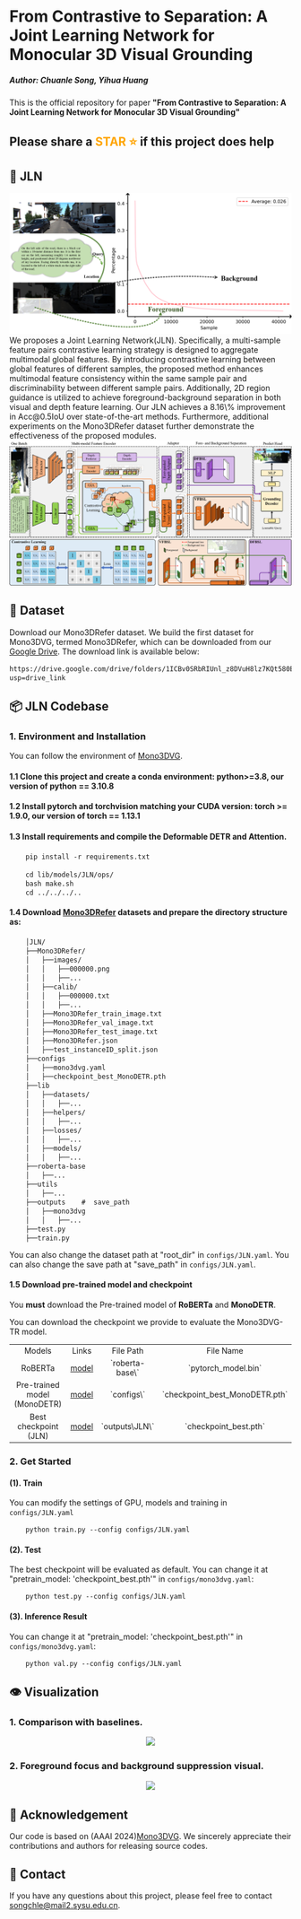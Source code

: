 
# From Contrastive to Separation: A Joint Learning Network for Monocular 3D Visual Grounding

##### Author: Chuanle Song, Yihua Huang
This is the official repository for paper **"From Contrastive to Separation: A Joint Learning Network for Monocular 3D Visual Grounding"**
## Please share a <font color='orange'>STAR ⭐</font> if this project does help


## 💬 JLN
<div align="center">
  <img src="image/mainpage.png"/>
</div>
We proposes a Joint Learning Network(JLN). Specifically, a multi-sample feature pairs contrastive learning strategy is designed to aggregate multimodal global features. By introducing contrastive learning between global features of different samples, the proposed method enhances multimodal feature consistency within the same sample pair and discriminability between different sample pairs. Additionally, 2D region guidance is utilized to achieve foreground-background separation in both visual and depth feature learning.  Our JLN achieves a 8.16\% improvement in Acc@0.5IoU over state-of-the-art methods. Furthermore, additional experiments on the Mono3DRefer dataset further demonstrate the effectiveness of the proposed modules.
<div align="center">
  <img src="image/framework.png"/>
</div>

## 🌋 Dataset
Download our Mono3DRefer dataset. We build the first dataset for Mono3DVG, termed Mono3DRefer, which can be downloaded from our [Google Drive](https://drive.google.com/drive/folders/1ICBv0SRbRIUnl_z8DVuH8lz7KQt580EI?usp=drive_link). The download link is available below:
```
https://drive.google.com/drive/folders/1ICBv0SRbRIUnl_z8DVuH8lz7KQt580EI?usp=drive_link
```

## 📦 JLN Codebase
### 1. Environment and Installation
You can follow the environment of [Mono3DVG]([https://github.com/ZrrSkywalker/MonoDETR](https://github.com/ZhanYang-nwpu/Mono3DVG/tree/main/)).

#### 1.1 Clone this project and create a conda environment: python>=3.8, our version of python == 3.10.8

#### 1.2 Install pytorch and torchvision matching your CUDA version: torch >= 1.9.0, our version of torch == 1.13.1

#### 1.3 Install requirements and compile the **Deformable DETR and Attention**.
```
    pip install -r requirements.txt

    cd lib/models/JLN/ops/
    bash make.sh
    cd ../../../..
```
#### 1.4 Download [Mono3DRefer](https://drive.google.com/drive/folders/1ICBv0SRbRIUnl_z8DVuH8lz7KQt580EI?usp=drive_link) datasets and prepare the **directory structure** as:

```
    │JLN/
    ├──Mono3DRefer/
    │   ├──images/
    │   │   ├──000000.png
    │   │   ├──...
    │   ├──calib/
    │   │   ├──000000.txt
    │   │   ├──...
    │   ├──Mono3DRefer_train_image.txt
    │   ├──Mono3DRefer_val_image.txt
    │   ├──Mono3DRefer_test_image.txt
    │   ├──Mono3DRefer.json
    │   ├──test_instanceID_split.json
    ├──configs
    │   ├──mono3dvg.yaml
    │   ├──checkpoint_best_MonoDETR.pth
    ├──lib
    │   ├──datasets/
    │   │   ├──...
    │   ├──helpers/
    │   │   ├──...
    │   ├──losses/
    │   │   ├──...
    │   ├──models/
    │   │   ├──...
    ├──roberta-base
    │   ├──...
    ├──utils
    │   ├──...
    ├──outputs    #  save_path
    │   ├──mono3dvg
    │   │   ├──...
    ├──test.py
    ├──train.py
```
    
You can also change the dataset path at "root_dir" in `configs/JLN.yaml`.
You can also change the save path at "save_path" in `configs/JLN.yaml`.

#### 1.5 Download pre-trained model and checkpoint

You **must** download the Pre-trained model of **RoBERTa** and **MonoDETR**.

You can download the checkpoint we provide to evaluate the Mono3DVG-TR model.
<table>
    <tr>
        <td div align="center">Models</td>
        <td div align="center">Links</td>  
        <td div align="center">File Path</td>  
        <td div align="center">File Name</td>  
    </tr>
    <tr>
        <td div align="center">RoBERTa</td> 
        <td div align="center"><a href="https://drive.google.com/file/d/1b7sOQyPmqyUMWoYZ8Vz49MRA7_-pjCpa/view?usp=drive_link">model</a></td>
        <td div align="center">`roberta-base\`</td>
        <td div align="center">`pytorch_model.bin`</td>
    </tr> 
    <tr>
        <td div align="center">Pre-trained model (MonoDETR)</td>
        <td div align="center"><a href="https://drive.google.com/file/d/1C3CCiaKHA8PImPyJyoQ9u9nIhD5ieRFJ/view?usp=sharing">model</a></td>
        <td div align="center">`configs\`</td>
        <td div align="center">`checkpoint_best_MonoDETR.pth`</td>
    </tr>  
    <tr>
        <td div align="center">Best checkpoint (JLN)</td> 
        <td div align="center"><a href="https://pan.baidu.com/s/18rtZ8jgcmd2MjrNMjyp5LA?pwd=52ks">model</a></td>
        <td div align="center">`outputs\JLN\`</td>
        <td div align="center">`checkpoint_best.pth`</td>
    </tr> 
</table>


### 2. Get Started

#### (1). Train

You can modify the settings of GPU, models and training in `configs/JLN.yaml`
```
    python train.py --config configs/JLN.yaml
```

#### (2). Test

The best checkpoint will be evaluated as default.
You can change it at "pretrain_model: 'checkpoint_best.pth'" in `configs/mono3dvg.yaml`:
```
    python test.py --config configs/JLN.yaml
```

#### (3). Inference Result

You can change it at "pretrain_model: 'checkpoint_best.pth'" in `configs/mono3dvg.yaml`:
```
    python val.py --config configs/JLN.yaml
```

## 👁️ Visualization
### 1. Comparison with baselines.

<div align="center">
  <img src="image/visual.png"/>
</div>

### 2. Foreground focus and background suppression visual.

<div align="center">
  <img src="image/featuremap.png"/>
</div>

## 🙏 Acknowledgement
Our code is based on (AAAI 2024)[Mono3DVG](https://github.com/ZhanYang-nwpu/Mono3DVG/tree/main/). We sincerely appreciate their contributions and authors for releasing source codes.

## 🤖 Contact
If you have any questions about this project, please feel free to contact songchle@mail2.sysu.edu.cn.

